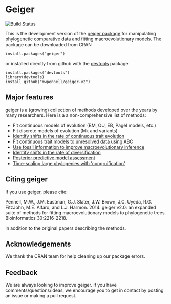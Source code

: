 # Geiger

[![Build Status](https://travis-ci.org/mwpennell/geiger-v2.png?branch=master)](https://travis-ci.org/mwpennell/geiger-v2)

This is the development version of the [geiger package](http://bioinformatics.oxfordjournals.org/content/30/15/2216) for manipulating phylogenetic comparative data
and fitting macroevolutionary models. The package can be downloaded from CRAN
```
install.packages("geiger")
```
or installed directly from github with the [devtools](https://github.com/hadley/devtools) package
```
install.packages("devtools")
library(devtools)
install_github("mwpennell/geiger-v2")
```

## Major features

geiger is a (growing) collection of methods developed over the years by many researchers.
Here is a a non-comprehensive list of methods:

* Fit continuous models of evolution (BM, OU, EB, Pagel models, etc.)
* Fit discrete models of evolution (Mk and variants)
* [Identify shifts in the rate of continuous trait evolution](http://onlinelibrary.wiley.com/doi/10.1111/j.1558-5646.2011.01401.x/abstract)
* [Fit continuous trait models to unresolved data using ABC](http://onlinelibrary.wiley.com/doi/10.1111/j.1558-5646.2011.01474.x/abstract)
* [Use fossil information to improve macroevolutionary inference](http://onlinelibrary.wiley.com/doi/10.1111/j.1558-5646.2012.01723.x/abstract)
* [Identify shifts in the rate of diversification](http://www.pnas.org/content/106/32/13410.short)
* [Posterior predictive model assessment](http://sysbio.oxfordjournals.org/content/63/3/293)
* [Time-scaling large phylogenies with 'congruification'](http://onlinelibrary.wiley.com/doi/10.1111/2041-210X.12051/full)

## Citing geiger

If you use geiger, please cite:

Pennell, M.W., J.M. Eastman, G.J. Slater, J.W. Brown, J.C. Uyeda, R.G. FitzJohn, M.E. Alfaro, and L.J. Harmon. 2014. geiger v2.0: an expanded suite of methods for fitting macroevolutionary models to phylogenetic trees. Bioinformatics 30:2216-2218.

in addition to the original papers describing the methods.

## Acknowledgements

We thank the CRAN team for help cleaning up our package errors.

## Feedback

We are always looking to improve geiger. If you have comments/questions/ideas, we encourage you to get in contact by posting an issue or making a pull request.
